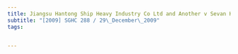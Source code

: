 ```yaml
---
title: Jiangsu Hantong Ship Heavy Industry Co Ltd and Another v Sevan Holding I Pte Ltd 
subtitle: "[2009] SGHC 288 / 29\_December\_2009"
tags:


---
```


